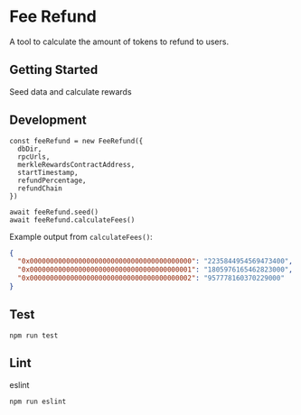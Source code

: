 # Fee Refund
A tool to calculate the amount of tokens to refund to users.

## Getting Started

Seed data and calculate rewards

## Development
 
```
const feeRefund = new FeeRefund({
  dbDir,
  rpcUrls,
  merkleRewardsContractAddress,
  startTimestamp,
  refundPercentage,
  refundChain
})

await feeRefund.seed()
await feeRefund.calculateFees()
```

Example output from `calculateFees()`:

```json
{
  "0x0000000000000000000000000000000000000000": "2235844954569473400",
  "0x0000000000000000000000000000000000000001": "1805976165462823000",
  "0x0000000000000000000000000000000000000002": "957778160370229000"
}
```

## Test

```shell
npm run test
```

## Lint

eslint
```shell
npm run eslint
```
